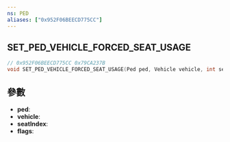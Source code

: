 ```yaml
---
ns: PED
aliases: ["0x952F06BEECD775CC"]
---
```

## SET_PED_VEHICLE_FORCED_SEAT_USAGE

```c
// 0x952F06BEECD775CC 0x79CA237B
void SET_PED_VEHICLE_FORCED_SEAT_USAGE(Ped ped, Vehicle vehicle, int seatIndex, int flags);
```


## 參數
* **ped**: 
* **vehicle**: 
* **seatIndex**: 
* **flags**: 

